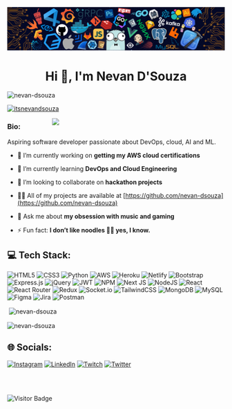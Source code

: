 <img src="./assets/header_.png">

<h1 align="center">Hi 👋, I'm Nevan D'Souza</h1>

<p align="left"> <img src="https://komarev.com/ghpvc/?username=nevan-dsouza&label=Profile%20views&color=0e75b6&style=flat" alt="nevan-dsouza" /> </p>

<p align="left"> <a href="https://twitter.com/itsnevandsouza" target="blank"><img src="https://img.shields.io/twitter/follow/itsnevandsouza?logo=twitter&style=for-the-badge" alt="itsnevandsouza" /></a> </p>

<img align='right' src='./assets/demonslayer.gif' width='400'>

<div>
  <h3>Bio:</h3>
  <p>Aspiring software developer passionate about DevOps, cloud, AI and ML.<p>

- 🔭 I’m currently working on **getting my AWS cloud certifications**

- 🌱 I’m currently learning **DevOps and Cloud Engineering**

- 👯 I’m looking to collaborate on **hackathon projects**

- 👨‍💻 All of my projects are available at [https://github.com/nevan-dsouza](https://github.com/nevan-dsouza)

- 💬 Ask me about **my obsession with music and gaming**

- ⚡ Fun fact: **I don’t like noodles 🤷🏻 yes, I know.**
</div>

## 💻 Tech Stack:
![HTML5](https://img.shields.io/badge/html5-%23E34F26.svg?style=for-the-badge&logo=html5&logoColor=white) ![CSS3](https://img.shields.io/badge/css3-%231572B6.svg?style=for-the-badge&logo=css3&logoColor=white) ![Python](https://img.shields.io/badge/python-3670A0?style=for-the-badge&logo=python&logoColor=ffdd54) ![AWS](https://img.shields.io/badge/AWS-%23FF9900.svg?style=for-the-badge&logo=amazon-aws&logoColor=white) ![Heroku](https://img.shields.io/badge/heroku-%23430098.svg?style=for-the-badge&logo=heroku&logoColor=white) ![Netlify](https://img.shields.io/badge/netlify-%23000000.svg?style=for-the-badge&logo=netlify&logoColor=#00C7B7) ![Bootstrap](https://img.shields.io/badge/bootstrap-%23563D7C.svg?style=for-the-badge&logo=bootstrap&logoColor=white) ![Express.js](https://img.shields.io/badge/express.js-%23404d59.svg?style=for-the-badge&logo=express&logoColor=%2361DAFB) ![jQuery](https://img.shields.io/badge/jquery-%230769AD.svg?style=for-the-badge&logo=jquery&logoColor=white) ![JWT](https://img.shields.io/badge/JWT-black?style=for-the-badge&logo=JSON%20web%20tokens) ![NPM](https://img.shields.io/badge/NPM-%23000000.svg?style=for-the-badge&logo=npm&logoColor=white) ![Next JS](https://img.shields.io/badge/Next-black?style=for-the-badge&logo=next.js&logoColor=white) ![NodeJS](https://img.shields.io/badge/node.js-6DA55F?style=for-the-badge&logo=node.js&logoColor=white) ![React](https://img.shields.io/badge/react-%2320232a.svg?style=for-the-badge&logo=react&logoColor=%2361DAFB) ![React Router](https://img.shields.io/badge/React_Router-CA4245?style=for-the-badge&logo=react-router&logoColor=white) ![Redux](https://img.shields.io/badge/redux-%23593d88.svg?style=for-the-badge&logo=redux&logoColor=white) ![Socket.io](https://img.shields.io/badge/Socket.io-black?style=for-the-badge&logo=socket.io&badgeColor=010101) ![TailwindCSS](https://img.shields.io/badge/tailwindcss-%2338B2AC.svg?style=for-the-badge&logo=tailwind-css&logoColor=white) ![MongoDB](https://img.shields.io/badge/MongoDB-%234ea94b.svg?style=for-the-badge&logo=mongodb&logoColor=white) ![MySQL](https://img.shields.io/badge/mysql-%2300f.svg?style=for-the-badge&logo=mysql&logoColor=white) 	![Figma](https://img.shields.io/badge/figma-%23F24E1E.svg?style=for-the-badge&logo=figma&logoColor=white) ![Jira](https://img.shields.io/badge/jira-%230A0FFF.svg?style=for-the-badge&logo=jira&logoColor=white) ![Postman](https://img.shields.io/badge/Postman-FF6C37?style=for-the-badge&logo=postman&logoColor=white)

<p>&nbsp;<img align="center" src="https://github-readme-stats.vercel.app/api?username=nevan-dsouza&theme=midnight-purple&hide_border=true&include_all_commits=false&count_private=true" alt="nevan-dsouza" /></p>

<p><img align="center" src="https://github-readme-streak-stats.herokuapp.com/?user=nevan-dsouza&theme=midnight-purple&hide_border=true" alt="nevan-dsouza" /></p>

## 🌐 Socials:
[![Instagram](https://img.shields.io/badge/Instagram-%23E4405F.svg?logo=Instagram&logoColor=white)](https://instagram.com/nevan.dsouza) [![LinkedIn](https://img.shields.io/badge/LinkedIn-%230077B5.svg?logo=linkedin&logoColor=white)](https://linkedin.com/in/nevan-dsouza) [![Twitch](https://img.shields.io/badge/Twitch-%239146FF.svg?logo=Twitch&logoColor=white)](https://twitch.tv/TheToxicSlayer28) [![Twitter](https://img.shields.io/badge/Twitter-%231DA1F2.svg?logo=Twitter&logoColor=white)](https://twitter.com/itsnevandsouza) 

<br />
<br />


![Visitor Badge](https://visitor-badge.laobi.icu/badge?page_id=nevan-dsouza)

